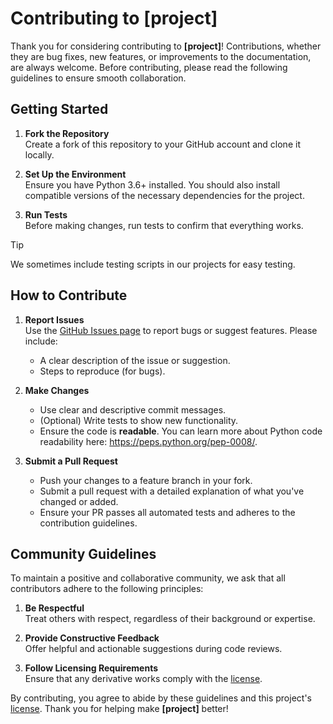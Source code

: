# Contributing to [project]

Thank you for considering contributing to **[project]**! Contributions, whether they are bug fixes, new features, or improvements to the documentation, are always welcome. Before contributing, please read the following guidelines to ensure smooth collaboration.

## Getting Started

1. **Fork the Repository**  
   Create a fork of this repository to your GitHub account and clone it locally.

2. **Set Up the Environment**  
   Ensure you have Python 3.6+ installed. You should also install compatible versions of the necessary dependencies for the project.

3. **Run Tests**  
   Before making changes, run tests to confirm that everything works.

> [!TIP]
> We sometimes include testing scripts in our projects for easy testing.

## How to Contribute

1. **Report Issues**  
   Use the [GitHub Issues page](https://github.com/Infinitode/[repo-name]/issues) to report bugs or suggest features. Please include:
   - A clear description of the issue or suggestion.
   - Steps to reproduce (for bugs).

2. **Make Changes**  
   - Use clear and descriptive commit messages.
   - (Optional) Write tests to show new functionality.
   - Ensure the code is **readable**. You can learn more about Python code readability here: https://peps.python.org/pep-0008/.

3. **Submit a Pull Request**  
   - Push your changes to a feature branch in your fork.
   - Submit a pull request with a detailed explanation of what you've changed or added.
   - Ensure your PR passes all automated tests and adheres to the contribution guidelines.

## Community Guidelines

To maintain a positive and collaborative community, we ask that all contributors adhere to the following principles:

1. **Be Respectful**  
   Treat others with respect, regardless of their background or expertise. 

2. **Provide Constructive Feedback**  
   Offer helpful and actionable suggestions during code reviews.

3. **Follow Licensing Requirements**  
   Ensure that any derivative works comply with the [license](https://github.com/infinitode/[repo-name]/blob/main/LICENSE).

By contributing, you agree to abide by these guidelines and this project's [license](https://github.com/infinitode/[repo-name]/blob/main/LICENSE). Thank you for helping make **[project]** better!
